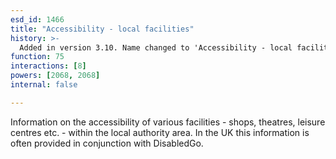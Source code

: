 ```yaml
---
esd_id: 1466
title: "Accessibility - local facilities"
history: >-
  Added in version 3.10. Name changed to 'Accessibility - local facilities' in version 4.00.
function: 75
interactions: [8]
powers: [2068, 2068]
internal: false

---
```


Information on the accessibility of various facilities - shops, theatres, leisure centres etc. - within the local authority area. 
In the UK this information is often provided in conjunction with DisabledGo.

